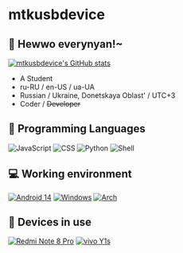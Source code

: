 # mtkusbdevice

## 👋 Hewwo everynyan!~
[![mtkusbdevice's GitHub stats](https://github-readme-stats.vercel.app/api?username=mtkusbdevice&show_icons=true&theme=catppuccin_mocha)](https://github.com/mtkusbdevice)

- A Student
- ru-RU / en-US / ua-UA
- Russian / Ukraine, Donetskaya Oblast' / UTC+3
- Coder / ~~Developer~~

## 🌱 Programming Languages
![JavaScript](https://img.shields.io/badge/-JavaScript-f0db4f?style=flat-square&logo=javascript&logoColor=000)
![CSS](https://img.shields.io/badge/-CSS-264de4?style=flat-square&logo=css3&logoColor=fff)
![Python](https://img.shields.io/badge/-Python-3776ab?style=flat-square&logo=python&logoColor=fff)
![Shell](https://img.shields.io/badge/-Shell-4eaa25?style=flat-square&logo=gnu%20bash&logoColor=fff)

## 💻 Working environment
[![Android 14](https://img.shields.io/badge/Android%2014%20UPC-3ddc84?style=flat-square&logo=android&logoColor=ffffff)](https://www.android.com/android-14/)
[![Windows](https://img.shields.io/badge/Windows%2011-1793d1?style=flat-square&logo=windows&logoColor=ffffff)](https://www.microsoft.com/en-us/software-download/windows10)
[![Arch](https://img.shields.io/badge/Arch%20Linux-1793d1?style=flat-square&logo=archlinux&logoColor=ffffff)](https://www.microsoft.com/en-us/software-download/windows10)

## 📱 Devices in use
[![Redmi Note 8 Pro](https://img.shields.io/badge/-Redmi%20Note%208%20Pro-orange?style=flat-square&logo=xiaomi&logoColor=ffffff)](https://www.mi.com/ru/redmi-note-8-pro/)
[![vivo Y1s](https://img.shields.io/badge/-vivo%20Y1s-blue?style=flat-square&logo=android&logoColor=ffffff)](https://vivo.com)
